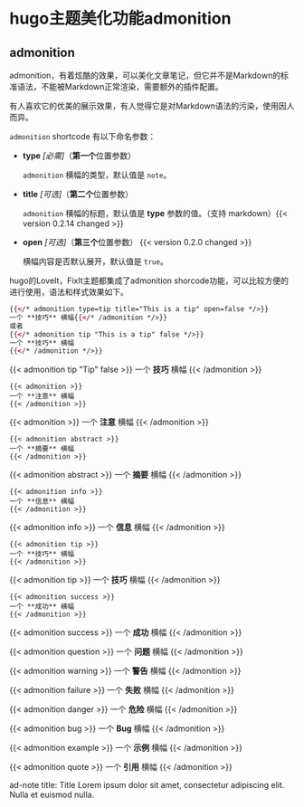 # hugo主题美化功能admonition


<!--more-->
## admonition
admonition，有着炫酷的效果，可以美化文章笔记，但它并不是Markdown的标准语法，不能被Markdown正常渲染，需要额外的插件配置。

有人喜欢它的优美的展示效果，有人觉得它是对Markdown语法的污染，使用因人而异。

`admonition` shortcode 有以下命名参数：

* **type** *[必需]*（**第一个**位置参数）

    `admonition` 横幅的类型，默认值是 `note`。

* **title** *[可选]*（**第二个**位置参数）

    `admonition` 横幅的标题，默认值是 **type** 参数的值。（支持 markdown）{{< version 0.2.14 changed >}}

* **open** *[可选]*（**第三个**位置参数） {{< version 0.2.0 changed >}}

    横幅内容是否默认展开，默认值是 `true`。

hugo的LoveIt，FixIt主题都集成了admonition shorcode功能，可以比较方便的进行使用，语法和样式效果如下。
```html
{{</* admonition type=tip title="This is a tip" open=false */>}}
一个 **技巧** 横幅{{</* /admonition */>}}
或者
{{</* admonition tip "This is a tip" false */>}}
一个 **技巧** 横幅
{{</* /admonition */>}}
```

{{< admonition tip "Tip" false >}}
一个 **技巧** 横幅
{{< /admonition >}}
```go-html-template
{{< admonition >}}
一个 **注意** 横幅
{{< /admonition >}}
```

{{< admonition >}}
一个 **注意** 横幅
{{< /admonition >}}
```go-html-template
{{< admonition abstract >}}
一个 **摘要** 横幅
{{< /admonition >}}
```
{{< admonition abstract >}}
一个 **摘要** 横幅
{{< /admonition >}}
```go-html-template
{{< admonition info >}}
一个 **信息** 横幅
{{< /admonition >}}

```
{{< admonition info >}}
一个 **信息** 横幅
{{< /admonition >}}
```go-html-template
{{< admonition tip >}}
一个 **技巧** 横幅
{{< /admonition >}}
```
{{< admonition tip >}}
一个 **技巧** 横幅
{{< /admonition >}}
```go-html-template
{{< admonition success >}}
一个 **成功** 横幅
{{< /admonition >}}

```

{{< admonition success >}}
一个 **成功** 横幅
{{< /admonition >}}

{{< admonition question >}}
一个 **问题** 横幅
{{< /admonition >}}

{{< admonition warning >}}
一个 **警告** 横幅
{{< /admonition >}}

{{< admonition failure >}}
一个 **失败** 横幅
{{< /admonition >}}

{{< admonition danger >}}
一个 **危险** 横幅
{{< /admonition >}}

{{< admonition bug >}}
一个 **Bug** 横幅
{{< /admonition >}}

{{< admonition example >}}
一个 **示例** 横幅
{{< /admonition >}}

{{< admonition quote >}}
一个 **引用** 横幅
{{< /admonition >}}



ad-note 
title: Title Lorem ipsum dolor sit amet, consectetur adipiscing elit. 
Nulla et euismod nulla.









